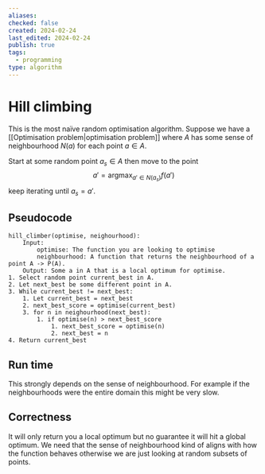```yaml
---
aliases: 
checked: false
created: 2024-02-24
last_edited: 2024-02-24
publish: true
tags:
  - programming
type: algorithm
---
```

# Hill climbing

This is the most naïve random optimisation algorithm. Suppose we have a [[Optimisation problem|optimisation problem]] where $A$ has some sense of neighbourhood $N(a)$ for each point $a \in A$.

Start at some random point $a_s \in A$ then move to the point 
$$a' = \mbox{arg}\max_{a' \in N(a_s)} f(a')$$
keep iterating until $a_s = a'$.

## Pseudocode

```pseudocode
hill_climber(optimise, neighourhood):
	Input:
		optimise: The function you are looking to optimise
		neighbourhood: A function that returns the neighbourhood of a point A -> P(A).
	Output: Some a in A that is a local optimum for optimise.
1. Select random point current_best in A.
2. Let next_best be some different point in A.
3. While current_best != next_best:
	1. Let current_best = next_best
	2. next_best_score = optimise(current_best)
	3. for n in neighourhood(next_best):
		1. if optimise(n) > next_best_score
			1. next_best_score = optimise(n)
			2. next_best = n
4. Return current_best
```

## Run time

This strongly depends on the sense of neighbourhood. For example if the neighbourhoods were the entire domain this might be very slow. 

## Correctness

It will only return you a local optimum but no guarantee it will hit a global optimum. 
We need that the sense of neighbourhood kind of aligns with how the function behaves otherwise we are just looking at random subsets of points.
